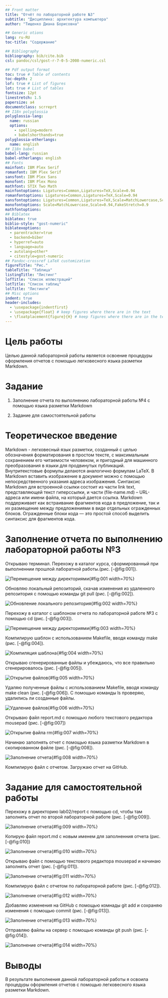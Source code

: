 ```yaml
---
## Front matter
title: "Отчёт по лабораторной работе №3"
subtitle: "Дисциплина: архитектура компьютера"
author: "Тищенко Диана Борисовна"

## Generic otions
lang: ru-RU
toc-title: "Содержание"

## Bibliography
bibliography: bib/cite.bib
csl: pandoc/csl/gost-r-7-0-5-2008-numeric.csl

## Pdf output format
toc: true # Table of contents
toc-depth: 2
lof: true # List of figures
lot: true # List of tables
fontsize: 12pt
linestretch: 1.5
papersize: a4
documentclass: scrreprt
## I18n polyglossia
polyglossia-lang:
  name: russian
  options:
	- spelling=modern
	- babelshorthands=true
polyglossia-otherlangs:
  name: english
## I18n babel
babel-lang: russian
babel-otherlangs: english
## Fonts
mainfont: IBM Plex Serif
romanfont: IBM Plex Serif
sansfont: IBM Plex Sans
monofont: IBM Plex Mono
mathfont: STIX Two Math
mainfontoptions: Ligatures=Common,Ligatures=TeX,Scale=0.94
romanfontoptions: Ligatures=Common,Ligatures=TeX,Scale=0.94
sansfontoptions: Ligatures=Common,Ligatures=TeX,Scale=MatchLowercase,Scale=0.94
monofontoptions: Scale=MatchLowercase,Scale=0.94,FakeStretch=0.9
mathfontoptions:
## Biblatex
biblatex: true
biblio-style: "gost-numeric"
biblatexoptions:
  - parentracker=true
  - backend=biber
  - hyperref=auto
  - language=auto
  - autolang=other*
  - citestyle=gost-numeric
## Pandoc-crossref LaTeX customization
figureTitle: "Рис."
tableTitle: "Таблица"
listingTitle: "Листинг"
lofTitle: "Список иллюстраций"
lotTitle: "Список таблиц"
lolTitle: "Листинги"
## Misc options
indent: true
header-includes:
  - \usepackage{indentfirst}
  - \usepackage{float} # keep figures where there are in the text
  - \floatplacement{figure}{H} # keep figures where there are in the text
---
```


# Цель работы

Целью данной лабораторной работы является освоение процедуры оформления отчетов с помощью легковесного языка разметки Markdown.

# Задание

1. Заполнение отчета по выполнению лабораторной работы №4 с помощью
языка разметки Markdown

2. Задание для самостоятельной работы

# Теоретическое введение

Markdown - легковесный язык разметки, созданный с целью обозначения форматирования в простом тексте, с максимальным сохранением его читаемости
человеком, и пригодный для машинного преобразования в языки для продвинутых публикаций. Внутритекстовые формулы делаются аналогично формулам
LaTeX. В Markdown вставить изображение в документ можно с помощью непосредственного указания адреса изображения. Синтаксис Markdown для встроенной
ссылки состоит из части link text, представляющей текст гиперссылки, и части (file-name.md) – URL-адреса или имени файла, на который дается ссылка.
Markdown поддерживает как встраивание фрагментов кода в предложение, так
и их размещение между предложениями в виде отдельных огражденных блоков. Огражденные блоки кода — это простой способ выделить синтаксис для
фрагментов кода.

# Заполнение отчета по выполнению лабораторной работы №3

Открываю терминал. Перехожу в каталог курса, сформированный при выполненнии прошлой лаборатной работы.(рис. [-@fig:001]).

![Перемещение между директориями](image/1.png){#fig:001 width=70%}

Обновляю локальный репозиторий, скачав изменения из удаленного репозитория с помощью команды git pull (рис. [-@fig:002]).

![Обновление локального репозитория](image/2.png){#fig:002 width=70%}

Перехожу в каталог с шаблоном отчета по лабораторной работе №3 с помощью
cd (рис. [-@fig:003]).

![Перемещение между директориями](image/3.png){#fig:003 width=70%}

Компилирую шаблон с использованием Makefile, вводя команду make (рис.
[-@fig:004]).

![Компиляция шаблона](image/4.png){#fig:004 width=70%}

Открываю сгенерированные файлы и убеждаюсь, что все правильно сгенерировалось (рис. [-@fig:005]).

![Открытие файлов](image/5.png){#fig:005 width=70%}

Удаляю полученные файлы с использованием Makefile, вводя команду make
clean (рис. [-@fig:006]). С помощью команды ls проверяю, удалились ли созданные
файлы.

![Удаление файлов](image/6.png){#fig:006 width=70%}

Открываю файл report.md с помощью любого текстового редактора mousepad
(рис. [-@fig:007])

![Открытие файла rm](image/7.png){#fig:007 width=70%}

Начинаю заполнять отчет с помощью языка разметки Markdown в скопированном файле (рис. [-@fig:008]).

![Заполнение отчета](image/8.png){#fig:008 width=70%}

Компилирую файл с отчетом. Загружаю отчет на GitHub.

# Задание для самостоятельной работы

Перехожу в директорию lab02/report с помощью cd, чтобы там заполнять отчет по второй лабораторной работе (рис. [-@fig:009]).

![Заполнение отчета](image/9.png){#fig:009 width=70%}

Копирую файл report.md с новым именем для заполненния отчета (рис. [-@fig:010])

![Заполнение отчета](image/10.png){#fig:010 width=70%}

Открываю файл с помощью текстового редактора mousepad и начинаю заполнять отчет (рис. [-@fig:011]).

![Заполнение отчета](image/11.png){#fig:011 width=70%}

Компилирую файл с отчетом по лабораторной работе (рис. [-@fig:012]).

![Заполнение отчета](image/12.png){#fig:012 width=70%}

Добавляю изменения на GitHub с помощью комнады git add и сохраняю изменения с помощью commit (рис. [-@fig:013]).

![Заполнение отчета](image/13.png){#fig:013 width=70%}

Отправляю файлы на сервер с помощью команды git push (рис. [-@fig:014]).

![Заполнение отчета](image/14.png){#fig:014 width=70%}

# Выводы

В результате выполнения данной лабораторной работы я освоила процедуры оформления отчетов с помощью легковесного языка разметки Markdown.
